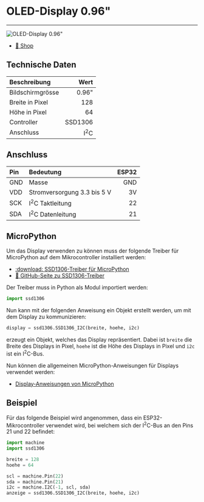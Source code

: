 # OLED-Display 0.96"
---

![](images/oled-0_96.png "OLED-Display 0.96\"")

* [:link: Shop][1]

## Technische Daten

| Beschreibung     |           Wert |
|:---------------- | --------------:|
| Bildschirmgrösse |          0.96" |
| Breite in Pixel  |            128 |
| Höhe in Pixel    |             64 |
| Controller       |        SSD1306 |
| Anschluss        | I<sup>2</sup>C |

## Anschluss

| Pin | Bedeutung                   | ESP32 |
|:--- |:--------------------------- | -----:|
| GND | Masse                       |   GND |
| VDD | Stromversorgung 3.3 bis 5 V |    3V |
| SCK | I<sup>2</sup>C Taktleitung  |    22 |
| SDA | I<sup>2</sup>C Datenleitung |    21 |

## MicroPython

Um das Display verwenden zu können muss der folgende Treiber für MicroPython auf dem Mikrocontroller installiert werden:

* [:download: SSD1306-Treiber für MicroPython](python/ssd1306.py)
* [:link: GitHub-Seite zu SSD1306-Treiber][2]

Der Treiber muss in Python als Modul importiert werden:

``` python
import ssd1306
```

Nun kann mit der folgenden Anweisung ein Objekt erstellt werden, um mit dem Display zu kommunizieren:

~~~ python
display = ssd1306.SSD1306_I2C(breite, hoehe, i2c)
~~~
erzeugt ein Objekt, welches das Display repräsentiert. Dabei ist `breite` die Breite des Displays in Pixel, `hoehe` ist die Höhe des Displays in Pixel und `i2c` ist ein I<sup>2</sup>C-Bus.

Nun können die allgemeinen MicroPython-Anweisungen für Displays verwendet werden:

* [Display-Anweisungen von MicroPython](?page=6-7-display)

## Beispiel

Für das folgende Beispiel wird angenommen, dass ein ESP32-Mikrocontroller verwendet wird, bei welchem sich der I<sup>2</sup>C-Bus an den Pins 21 und 22 befindet:

``` python
import machine
import ssd1306

breite = 128
hoehe = 64

scl = machine.Pin(22)
sda = machine.Pin(21)
i2c = machine.I2C(-1, scl, sda)
anzeige = ssd1306.SSD1306_I2C(breite, hoehe, i2c)
```


[1]: https://www.bastelgarage.ch/oled-display-weiss-i2c-128x64-0-96
[2]: https://github.com/micropython/micropython/blob/master/drivers/display/ssd1306.py
